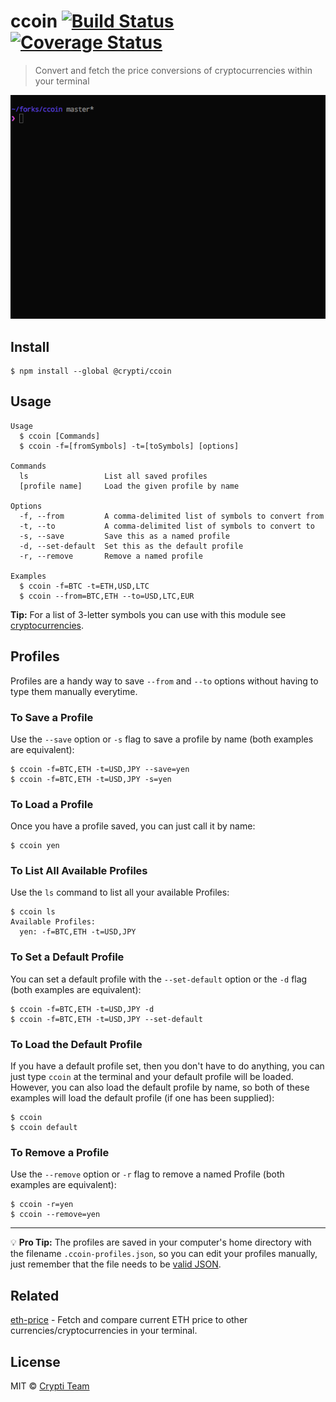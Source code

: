 # ccoin [![Build Status](https://travis-ci.org/crypti/ccoin.svg?branch=master)](https://travis-ci.org/crypti/ccoin) [![Coverage Status](https://coveralls.io/repos/github/crypti/ccoin/badge.svg?branch=master)](https://coveralls.io/github/crypti/ccoin?branch=master)

> Convert and fetch the price conversions of cryptocurrencies within your terminal

![demo](media/demo2.gif)

## Install

```
$ npm install --global @crypti/ccoin
```

## Usage

```
Usage
  $ ccoin [Commands]
  $ ccoin -f=[fromSymbols] -t=[toSymbols] [options]

Commands
  ls                 List all saved profiles
  [profile name]     Load the given profile by name

Options
  -f, --from         A comma-delimited list of symbols to convert from
  -t, --to           A comma-delimited list of symbols to convert to
  -s, --save         Save this as a named profile
  -d, --set-default  Set this as the default profile
  -r, --remove       Remove a named profile

Examples
  $ ccoin -f=BTC -t=ETH,USD,LTC
  $ ccoin --from=BTC,ETH --to=USD,LTC,EUR
```

**Tip:** For a list of 3-letter symbols you can use with this module see [cryptocurrencies](https://github.com/crypti/cryptocurrencies).

## Profiles

Profiles are a handy way to save `--from` and `--to` options without having to type
them manually everytime.

### To Save a Profile

Use the `--save` option or `-s` flag to save a profile by name (both examples are equivalent):

```
$ ccoin -f=BTC,ETH -t=USD,JPY --save=yen
$ ccoin -f=BTC,ETH -t=USD,JPY -s=yen
```

### To Load a Profile

Once you have a profile saved, you can just call it by name:

```
$ ccoin yen
```

### To List All Available Profiles

Use the `ls` command to list all your available Profiles:

```
$ ccoin ls
Available Profiles:
  yen: -f=BTC,ETH -t=USD,JPY
```

### To Set a Default Profile

You can set a default profile with the `--set-default` option or the `-d` flag (both examples are equivalent):

```
$ ccoin -f=BTC,ETH -t=USD,JPY -d
$ ccoin -f=BTC,ETH -t=USD,JPY --set-default
```

### To Load the Default Profile

If you have a default profile set, then you don't have to do anything, you can just type
`ccoin` at the terminal and your default profile will be loaded. However, you can also
load the default profile by name, so both of these examples will load the default profile
(if one has been supplied):

```
$ ccoin
$ ccoin default
```

### To Remove a Profile

Use the `--remove` option or `-r` flag to remove a named Profile (both examples are equivalent):

```
$ ccoin -r=yen
$ ccoin --remove=yen
```

___

:bulb: **Pro Tip:** The profiles are saved in your computer's home directory with
the filename `.ccoin-profiles.json`, so you can edit your profiles manually, just
remember that the file needs to be [valid JSON](https://jsonlint.com/).

## Related

[eth-price](https://github.com/crypti/eth-price) - Fetch and compare current ETH price to other currencies/cryptocurrencies in your terminal.

## License

MIT © [Crypti Team](https://github.com/crypti/ccoin)
